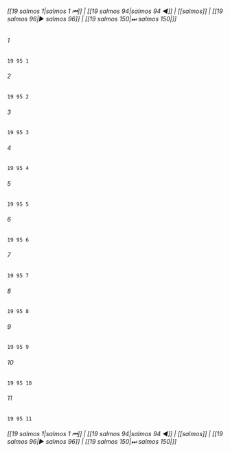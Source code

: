 
###### [[19 salmos 1|salmos 1 ⏮]] | [[19 salmos 94|salmos 94 ◀]] | [[salmos]] | [[19 salmos 96|▶ salmos 96]] | [[19 salmos 150|⏭ salmos 150|]]

###### 1
``` verse
19 95 1 
```
###### 2
``` verse
19 95 2 
```
###### 3
``` verse
19 95 3 
```
###### 4
``` verse
19 95 4 
```
###### 5
``` verse
19 95 5 
```
###### 6
``` verse
19 95 6 
```
###### 7
``` verse
19 95 7 
```
###### 8
``` verse
19 95 8 
```
###### 9
``` verse
19 95 9 
```
###### 10
``` verse
19 95 10 
```
###### 11
``` verse
19 95 11 
```

###### [[19 salmos 1|salmos 1 ⏮]] | [[19 salmos 94|salmos 94 ◀]] | [[salmos]] | [[19 salmos 96|▶ salmos 96]] | [[19 salmos 150|⏭ salmos 150|]]

